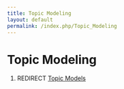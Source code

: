 ```yaml
---
title: Topic Modeling
layout: default
permalink: /index.php/Topic_Modeling
---
```


# Topic Modeling

1. REDIRECT [Topic Models](Topic_Models)